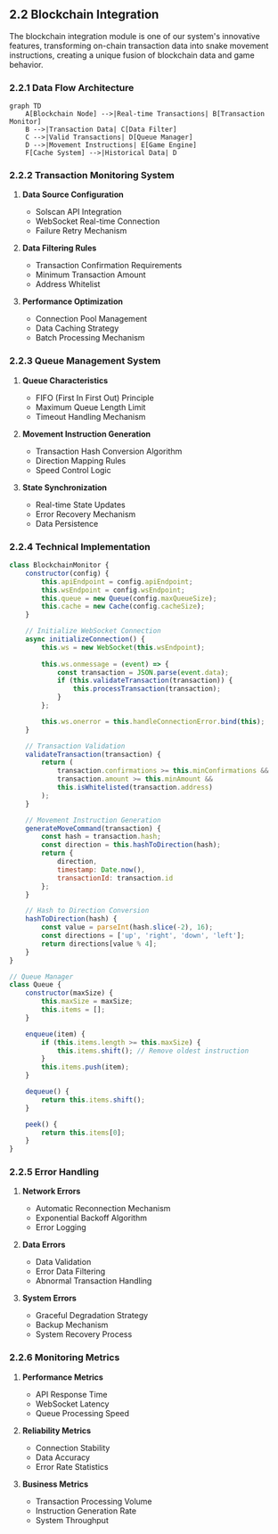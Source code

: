 ## 2.2 Blockchain Integration

The blockchain integration module is one of our system's innovative features, transforming on-chain transaction data into snake movement instructions, creating a unique fusion of blockchain data and game behavior.

### 2.2.1 Data Flow Architecture

```mermaid
graph TD
    A[Blockchain Node] -->|Real-time Transactions| B[Transaction Monitor]
    B -->|Transaction Data| C[Data Filter]
    C -->|Valid Transactions| D[Queue Manager]
    D -->|Movement Instructions| E[Game Engine]
    F[Cache System] -->|Historical Data| D
```

### 2.2.2 Transaction Monitoring System

1. **Data Source Configuration**
   - Solscan API Integration
   - WebSocket Real-time Connection
   - Failure Retry Mechanism

2. **Data Filtering Rules**
   - Transaction Confirmation Requirements
   - Minimum Transaction Amount
   - Address Whitelist

3. **Performance Optimization**
   - Connection Pool Management
   - Data Caching Strategy
   - Batch Processing Mechanism

### 2.2.3 Queue Management System

1. **Queue Characteristics**
   - FIFO (First In First Out) Principle
   - Maximum Queue Length Limit
   - Timeout Handling Mechanism

2. **Movement Instruction Generation**
   - Transaction Hash Conversion Algorithm
   - Direction Mapping Rules
   - Speed Control Logic

3. **State Synchronization**
   - Real-time State Updates
   - Error Recovery Mechanism
   - Data Persistence

### 2.2.4 Technical Implementation

```javascript
class BlockchainMonitor {
    constructor(config) {
        this.apiEndpoint = config.apiEndpoint;
        this.wsEndpoint = config.wsEndpoint;
        this.queue = new Queue(config.maxQueueSize);
        this.cache = new Cache(config.cacheSize);
    }

    // Initialize WebSocket Connection
    async initializeConnection() {
        this.ws = new WebSocket(this.wsEndpoint);
        
        this.ws.onmessage = (event) => {
            const transaction = JSON.parse(event.data);
            if (this.validateTransaction(transaction)) {
                this.processTransaction(transaction);
            }
        };

        this.ws.onerror = this.handleConnectionError.bind(this);
    }

    // Transaction Validation
    validateTransaction(transaction) {
        return (
            transaction.confirmations >= this.minConfirmations &&
            transaction.amount >= this.minAmount &&
            this.isWhitelisted(transaction.address)
        );
    }

    // Movement Instruction Generation
    generateMoveCommand(transaction) {
        const hash = transaction.hash;
        const direction = this.hashToDirection(hash);
        return {
            direction,
            timestamp: Date.now(),
            transactionId: transaction.id
        };
    }

    // Hash to Direction Conversion
    hashToDirection(hash) {
        const value = parseInt(hash.slice(-2), 16);
        const directions = ['up', 'right', 'down', 'left'];
        return directions[value % 4];
    }
}

// Queue Manager
class Queue {
    constructor(maxSize) {
        this.maxSize = maxSize;
        this.items = [];
    }

    enqueue(item) {
        if (this.items.length >= this.maxSize) {
            this.items.shift(); // Remove oldest instruction
        }
        this.items.push(item);
    }

    dequeue() {
        return this.items.shift();
    }

    peek() {
        return this.items[0];
    }
}
```

### 2.2.5 Error Handling

1. **Network Errors**
   - Automatic Reconnection Mechanism
   - Exponential Backoff Algorithm
   - Error Logging

2. **Data Errors**
   - Data Validation
   - Error Data Filtering
   - Abnormal Transaction Handling

3. **System Errors**
   - Graceful Degradation Strategy
   - Backup Mechanism
   - System Recovery Process

### 2.2.6 Monitoring Metrics

1. **Performance Metrics**
   - API Response Time
   - WebSocket Latency
   - Queue Processing Speed

2. **Reliability Metrics**
   - Connection Stability
   - Data Accuracy
   - Error Rate Statistics

3. **Business Metrics**
   - Transaction Processing Volume
   - Instruction Generation Rate
   - System Throughput
